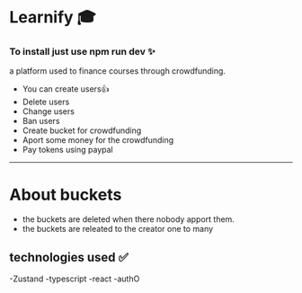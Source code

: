 # Learnify 🎓
### To install just use npm run dev ✨
a platform used to finance courses through crowdfunding.
- You can create users👍
- Delete users
- Change users
- Ban users
- Create bucket for crowdfunding
- Aport some money for the crowdfunding
- Pay tokens using paypal
----------------------------------
# About buckets
- the buckets are deleted when there nobody apport them.
- the buckets are releated  to the creator one to many 
## technologies used ✅
-Zustand
-typescript
-react
-authO

